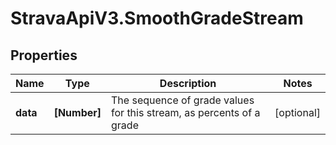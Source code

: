 # StravaApiV3.SmoothGradeStream

## Properties
Name | Type | Description | Notes
------------ | ------------- | ------------- | -------------
**data** | **[Number]** | The sequence of grade values for this stream, as percents of a grade | [optional] 


